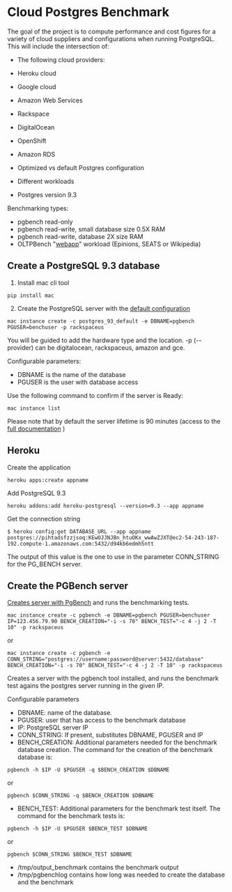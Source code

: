# Cloud Postgres Benchmark

The goal of the project is to compute performance and cost figures for a
variety of cloud suppliers and configurations when running PostgreSQL.
This will include the intersection of:

 - The following cloud providers: 
  -  Heroku cloud
  -  Google cloud
  -  Amazon Web Services
  -  Rackspace
  -  DigitalOcean
  -  OpenShift
  -  Amazon RDS


-  Optimized vs default Postgres configuration
-  Different workloads
-  Postgres version 9.3

Benchmarking types:
 - pgbench read-only
 - pgbench read-write, small database size 0.5X RAM
 - pgbench read-write, database 2X size RAM
 - OLTPBench "[webapp](http://oltpbenchmark.com/wiki/index.php?title=Main_Page)" workload (Epinions, SEATS or Wikipedia)
  
## Create a PostgreSQL 9.3 database

1. Install mac cli tool

  ```
  pip install mac
  ```

2. Create the PostgreSQL server with the [default configuration](https://alpha.manageacloud.com/configuration/postgres_93_default)
 ```
 mac instance create -c postgres_93_default -e DBNAME=pgbench PGUSER=benchuser -p rackspaceus
 ```
 You will be guided to add the hardware type and the location. -p (--provider) can be digitalocean, rackspaceus, amazon and gce. 
 
 Configurable parameters:
 * DBNAME is the name of the database
 * PGUSER is the user with database access

 Use the following command to confirm if the server is Ready:
 ```
 mac instance list
 ```

 Please note that by default the server lifetime is 90 minutes (access to the [full documentation](https://alpha.manageacloud.com/article/orchestration/cli/instance/create) )
 
## Heroku

Create the application
```
heroku apps:create appname
```

Add PostgreSQL 9.3
```
heroku addons:add heroku-postgresql --version=9.3 --app appname
```

Get the connection string
```
$ heroku config:get DATABASE_URL --app appname
postgres://pihtadsfzzjsoq:KEwOJJNJBn_htuOKx_wwAwZJXT@ec2-54-243-187-192.compute-1.amazonaws.com:5432/d94kb6edmh5ntt
```
The output of this value is the one to use in the parameter CONN_STRING for the PG_BENCH server.

## Create the PGBench server 

[Creates server with PgBench](https://alpha.manageacloud.com/configuration/pgbench) and runs the benchmarking tests.

 ```
 mac instance create -c pgbench -e DBNAME=pgbench PGUSER=benchuser IP=123.456.79.90 BENCH_CREATION="-i -s 70" BENCH_TEST="-c 4 -j 2 -T 10" -p rackspaceus
 ```
 or
 ```
 mac instance create -c pgbench -e CONN_STRING="postgres://username:password@server:5432/database" BENCH_CREATION="-i -s 70" BENCH_TEST="-c 4 -j 2 -T 10" -p rackspaceus
 ```
 Creates a server with the pgbench tool installed, and runs the benchmark test agains the postgres server running in the given IP.
 
 Configurable parameters
 * DBNAME: name of the database.
 * PGUSER: user that has access to the benchmark database
 * IP: PostgreSQL server IP
 * CONN_STRING: If present, substitutes DBNAME, PGUSER and IP
 * BENCH_CREATION: Additional parameters needed for the benchmark database creation. 
 The command for the creation of the benchmark database is:
 ```
 pgbench -h $IP -U $PGUSER -q $BENCH_CREATION $DBNAME
 ```
 or 
 ```
 pgbench $CONN_STRING -q $BENCH_CREATION $DBNAME
 ```

 * BENCH_TEST: Additional parameters for the benchmark test itself.
 The command for the benchmark tests is:
 ```
 pgbench -h $IP -U $PGUSER $BENCH_TEST $DBNAME
 ```
 or 
 ```
 pgbench $CONN_STRING $BENCH_TEST $DBNAME
 ```
 
 - /tmp/output_benchmark contains the benchmark output
 - /tmp/pgbenchlog contains how long was needed to create the database and the benchmark
 
